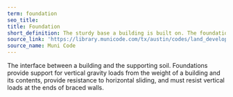 ```yaml
---
term: foundation
seo_title: 
title: Foundation
short_definition: The sturdy base a building is built on. The foundation is constructed at ground-level unless there is a basement.
source_link: 'https://library.municode.com/tx/austin/codes/land_development_code?nodeId=TIT25LADE_CH25-1GEREPR_ART2DEME_S25-1-21DE&showChanges=true'
source_name: Muni Code
---
```



The interface between a building and the supporting soil. Foundations provide support for vertical gravity loads from the weight of a building and its contents, provide resistance to horizontal sliding, and must resist vertical loads at the ends of braced walls.